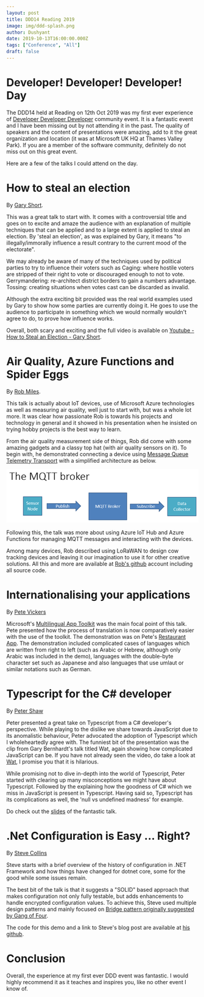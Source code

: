 ```yaml
---
layout: post
title: DDD14 Reading 2019
image: img/ddd-splash.png
author: Dushyant
date: 2019-10-13T16:00:00.000Z
tags: ["Conference", "All"]
draft: false
---
```

# Developer! Developer! Developer! Day
The DDD14 held at Reading on 12th Oct 2019 was my first ever experience of [Developer Developer Developer](https://developerdeveloperdeveloper.com/Home/About) community event. It is a fantastic event and I have been missing out by not attending it in the past. The quality of speakers and the content of presentations were amazing, add to it the great organization and location (it was at Microsoft UK HQ at Thames Valley Park). If you are a member of the software community, definitely do not miss out on this great event.

Here are a few of the talks I could attend on the day.

# How to steal an election
By [Gary Short](http://www.twitter.com/@garyshort).

This was a great talk to start with. It comes with a controversial title and goes on to excite and amaze the audience with an explanation of multiple techniques that can be applied and to a large extent is applied to steal an election. By 'steal an election', as was explained by Gary, it means "to illegally/immorally influence a result contrary to the current mood of the electorate".

We may already be aware of many of the techniques used by political parties to try to influence their voters such as 
Caging: where hostile voters are stripped of their right to vote or discouraged enough to not to vote.
Gerrymandering: re-architect district borders to gain a numbers advantage.
Tossing: creating situations when votes cast can be discarded as invalid.

Although the extra exciting bit provided was the real world examples used by Gary to show how some parties are currently doing it. He goes to use the audience to participate in something which we would normally wouldn't agree to do, to prove how influence works.

Overall, both scary and exciting and the full video is available on [Youtube - How to Steal an Election - Gary Short](https://youtu.be/32m8luvA9Qg).

# Air Quality, Azure Functions and Spider Eggs
By [Rob Miles](http://www.twitter.com/@robmiles).

This talk is actually about IoT devices, use of Microsoft Azure technologies as well as measuring air quality, well just to start with, but was a whole lot more. It was clear how passionate Rob is towards his projects and technology in general and it showed in his presentation when he insisted on trying hobby projects is the best way to learn.

From the air quality measurement side of things, Rob did come with some amazing gadgets and a classy top hat (with air quality sensors on it). To begin with, he demonstrated connecting a device using [Message Queue Telemetry Transport](https://en.wikipedia.org/wiki/MQTT) with a simplified architecture as below.

![MQTT Air Quality Device Architecture](./img/mqtt-air-quality.png)

Following this, the talk was more about using Azure IoT Hub and Azure Functions for managing MQTT messages and interacting with the devices.

Among many devices, Rob described using LoRaWAN to design cow tracking devices and leaving it our imagination to use it for other creative solutions. All this and more are available at [Rob's github](https://github.com/CrazyRobMiles/DDD-Reading-2019) account including all source code.

# Internationalising your applications
By [Pete Vickers](http://www.twitter.com/@petevick)

Microsoft's [Multilingual App Toolkit](https://docs.microsoft.com/en-us/windows/uwp/design/globalizing/use-mat) was the main focal point of this talk. Pete presented how the process of translation is now comparatively easier with the use of the toolkit. The demonstration was on Pete's [Restaurant App](http://www.gui-innovations.com/restaurant-app.html). The demonstration included complicated cases of languages which are written from right to left (such as Arabic or Hebrew, although only Arabic was included in the demo), languages with the double-byte character set such as Japanese and also languages that use umlaut or similar notations such as German.

# Typescript for the C# developer
By [Peter Shaw](http://www.twitter.com/@shawty_ds)

Peter presented a great take on Typescript from a C# developer's perspective. While playing to the dislike we share towards JavaScript due to its anomalistic behaviour, Peter advocated the adoption of Typescript which I wholeheartedly agree with. The funniest bit of the presentation was the clip from Gary Bernhardt's talk titled Wat, again showing how complicated JavaScript can be. If you have not already seen the video, do take a look at [Wat](https://www.destroyallsoftware.com/talks/wat), I promise you that it is hilarious.

While promising not to dive in-depth into the world of Typescript, Peter started with clearing up many misconceptions we might have about Typescript. Followed by the explaining how the goodness of C# which we miss in JavaScript is present in Typescript. Having said so, Typescript has its complications as well, the 'null vs undefined madness' for example.

Do check out the [slides](http://files.digital-solutions.me.uk/presentations/typescript.pdf) of the fantastic talk.

# .Net Configuration is Easy ... Right?
By [Steve Collins](http://www.twitter.com/@stevetalkscode)

Steve starts with a brief overview of the history of configuration in .NET Framework and how things have changed for dotnet core, some for the good while some issues remain.

The best bit of the talk is that it suggests a "SOLID" based approach that makes configuration not only fully testable, but adds enhancements to handle encrypted configuration values. To achieve this, Steve used multiple design patterns and mainly focused on [Bridge pattern originally suggested by Gang of Four](http://www.blackwasp.co.uk/gofpatterns.aspx).

The code for this demo and a link to Steve's blog post are available at [his github](https://github.com/configureappio/ConfiguarationBridgeCrypto).

# Conclusion
Overall, the experience at my first ever DDD event was fantastic. I would highly recommend it as it teaches and inspires you, like no other event I know of.